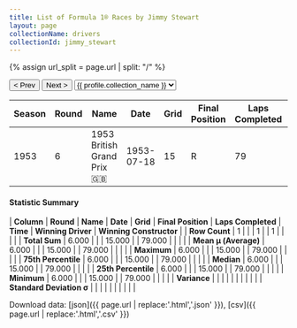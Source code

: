 ```yaml
---
title: List of Formula 1® Races by Jimmy Stewart
layout: page
collectionName: drivers
collectionId: jimmy_stewart
---
```


{% assign url_split = page.url | split: "/" %}
<div id="collection-navigation">
<button onclick="selector.options[selector.selectedIndex-1].value && (window.location = selector.options[selector.selectedIndex-1].value);">&lt; Prev</button>
<button onclick="selector.options[selector.selectedIndex+1].value && (window.location = selector.options[selector.selectedIndex+1].value);">Next &gt;</button>
<select id="selector" onchange="this.options[this.selectedIndex].value && (window.location = this.options[this.selectedIndex].value);">
  {% for collectionId in site.data[page.collectionName].refs %}
    {% if collectionId == page.collectionId %}
      {% assign selected = "selected" %}
    {% else %}
      {% assign selected = "" %}
    {% endif %}
    {% assign profile = site.data[page.collectionName][collectionId].profile %}
    <option value="/f1/{{ page.collectionName }}/{{ collectionId }}/{{ url_split[4] }}" {{ selected }}>{{ profile.collection_name }}</option>
  {% endfor %}
</select>
</div>

| Season | Round | Name | Date | Grid | Final Position | Laps Completed | Time | Winning Driver | Winning Constructor |
|--|--|--|--|--|--|--|--|--|--|
| 1953 | 6 | 1953 British Grand Prix 🇬🇧 | 1953-07-18 | 15 | R | 79 |   | Alberto Ascari 🇮🇹 | Ferrari 🇮🇹 |

#### Statistic Summary

| **Column** | **Round** | **Name** | **Date** | **Grid** | **Final Position** | **Laps Completed** | **Time** | **Winning Driver** | **Winning Constructor** |
| **Row Count** | 1 |  |  | 1 |  | 1 |  |  |  |
| **Total Sum** | 6.000 |  |  | 15.000 |  | 79.000 |  |  |  |
| **Mean μ (Average)** | 6.000 |  |  | 15.000 |  | 79.000 |  |  |  |
| **Maximum** | 6.000 |  |  | 15.000 |  | 79.000 |  |  |  |
| **75th Percentile** | 6.000 |  |  | 15.000 |  | 79.000 |  |  |  |
| **Median** | 6.000 |  |  | 15.000 |  | 79.000 |  |  |  |
| **25th Percentile** | 6.000 |  |  | 15.000 |  | 79.000 |  |  |  |
| **Minimum** | 6.000 |  |  | 15.000 |  | 79.000 |  |  |  |
| **Variance** |  |  |  |  |  |  |  |  |  |
| **Standard Deviation σ** |  |  |  |  |  |  |  |  |  |

Download data: [json]({{ page.url | replace:'.html','.json' }}), [csv]({{ page.url | replace:'.html','.csv' }})
